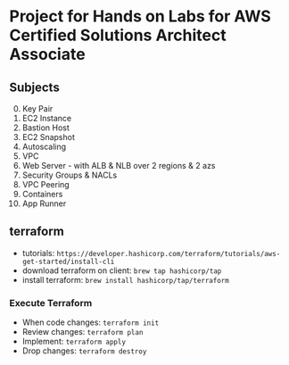 # Project for Hands on Labs for AWS Certified Solutions Architect Associate

## Subjects

0. Key Pair
1. EC2 Instance
2. Bastion Host
3. EC2 Snapshot
4. Autoscaling
5. VPC
6. Web Server - with ALB & NLB over 2 regions & 2 azs
7. Security Groups & NACLs
8. VPC Peering
9. Containers
10. App Runner

## terraform

- tutorials: `https://developer.hashicorp.com/terraform/tutorials/aws-get-started/install-cli`
- download terraform on client: `brew tap hashicorp/tap`
- install terraform: `brew install hashicorp/tap/terraform`

### Execute Terraform

- When code changes: `terraform init`
- Review changes: `terraform plan`
- Implement: `terraform apply`
- Drop changes: `terraform destroy`
